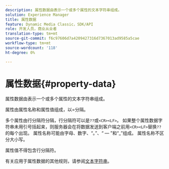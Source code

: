 ```yaml
---
description: 属性数据由表示一个或多个属性的文本字符串组成。
solution: Experience Manager
title: 属性数据
feature: Dynamic Media Classic，SDK/API
role: 开发人员，商业从业者
translation-type: tm+mt
source-git-commit: f6c97606d7a4209427316d7367013ad9585a5cae
workflow-type: tm+mt
source-wordcount: '118'
ht-degree: 0%

---
```



# 属性数据{#property-data}

属性数据由表示一个或多个属性的文本字符串组成。

属性由属性名称和属性值组成，以=分隔。

多个属性由行分隔符分隔，行分隔符可以是`??`或`<CR><LF>`。 如果整个属性数据字符串未用引号括起来，则服务器会在将数据发送到客户端之前用`<CR><LF>`替换`??`的每个出现。 属性名称可能由字母、数字、“。”、“ — ”和“_”组成。 属性名称不区分大小写。

属性值不得包含行分隔符。

有关应用于属性数据的其他规则，请参阅[文本字符串](../../../../../../is-api/image-catalog/image-serving-api-ref/c-image-catalog-reference/c-overview/c-common-data-types/r-text-string.md#reference-ae0a9e181b0e40c6bcdb43af7f481d63)。
